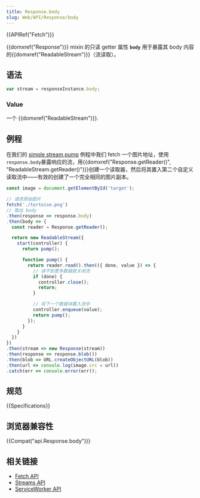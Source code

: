 ```yaml
---
title: Response.body
slug: Web/API/Response/body
---
```

{{APIRef("Fetch")}}

{{domxref("Response")}} mixin 的只读 getter 属性 **`body`** 用于暴露其 body 内容的{{domxref("ReadableStream")}}（流读取）。

## 语法

```js
var stream = responseInstance.body;
```

### Value

一个 {{domxref("ReadableStream")}}.

## 例程

在我们的 [simple stream pump](https://mdn.github.io/dom-examples/streams/simple-pump.html) 例程中我们 fetch 一个图片地址，使用`response.body`暴露响应的流，用{{domxref("Response.getReader()", "ReadableStream.getReader()")}}创建一个读取器，然后将其置入第二个自定义读取流中——有效的创建了一个完全相同的图片副本。

```js
const image = document.getElementById('target');

// 请求原始图片
fetch('./tortoise.png')
// 取出 body
.then(response => response.body)
.then(body => {
  const reader = Response.getReader();

  return new ReadableStream({
    start(controller) {
      return pump();

      function pump() {
        return reader.read().then(({ done, value }) => {
          // 读不到更多数据就关闭流
          if (done) {
            controller.close();
            return;
          }

          // 将下一个数据块置入流中
          controller.enqueue(value);
          return pump();
        });
      }
    }
  })
})
.then(stream => new Response(stream))
.then(response => response.blob())
.then(blob => URL.createObjectURL(blob))
.then(url => console.log(image.src = url))
.catch(err => console.error(err));
```

## 规范

{{Specifications}}

## 浏览器兼容性

{{Compat("api.Response.body")}}

## 相关链接

- [Fetch API](/zh-CN/docs/Web/API/Fetch_API)
- [Streams API](/zh-CN/docs/Web/API/Streams_API)
- [ServiceWorker API](/zh-CN/docs/Web/API/ServiceWorker_API)
